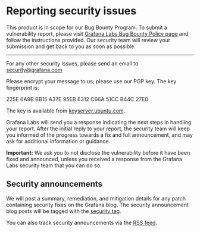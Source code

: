 # Reporting security issues

This product is in scope for our Bug Bounty Program. To submit a vulnerability report, please visit [Grafana Labs Bug Bounty Policy page](https://github.com/grafana/bugbounty) and follow the instructions provided. Our security team will review your submission and get back to you as soon as possible.

---

For any other security issues, please send an email to security@grafana.com

Please encrypt your message to us; please use our PGP key. The key fingerprint is:

225E 6A9B BB15 A37E 95EB 6312 C66A 51CC B44C 27E0

The key is available from [keyserver.ubuntu.com](https://keyserver.ubuntu.com/pks/lookup?search=0x225E6A9BBB15A37E95EB6312C66A51CCB44C27E0&fingerprint=on&op=index).

Grafana Labs will send you a response indicating the next steps in handling your report. After the initial reply to your report, the security team will keep you informed of the progress towards a fix and full announcement, and may ask for additional information or guidance.

**Important:** We ask you to not disclose the vulnerability before it have been fixed and announced, unless you received a response from the Grafana Labs security team that you can do so.

## Security announcements

We will post a summary, remediation, and mitigation details for any patch containing security fixes on the Grafana blog. The security announcement blog posts will be tagged with the [security tag](https://grafana.com/tags/security/).

You can also track security announcements via the [RSS feed](https://grafana.com/tags/security/index.xml).
